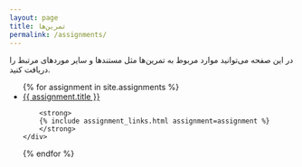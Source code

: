 ```yaml
---
layout: page
title: تمرین‌ها
permalink: /assignments/
---
```


در این صفحه می‌توانید موارد مربوط به تمرین‌ها مثل مستندها و سایر موردهای مرتبط را دریافت کنید.


<ul id="archive">
{% for assignment in site.assignments %}
<li class="archiveposturl" style="background: transparent">
<div class="assignment-container">
    <div class="content">
        <span><a href="
            {% if assignment.homework contains '://' %}
              {{ assignment.homework }} 
            {% else %}
              {{ assignment.homework | prepend: site.baseurl }} 
            {% endif %}">{{ assignment.title }}</a></span><br>

        <strong>
        {% include assignment_links.html assignment=assignment %}
        </strong>
    </div>
</div>
</li>
{% endfor %}
</ul>